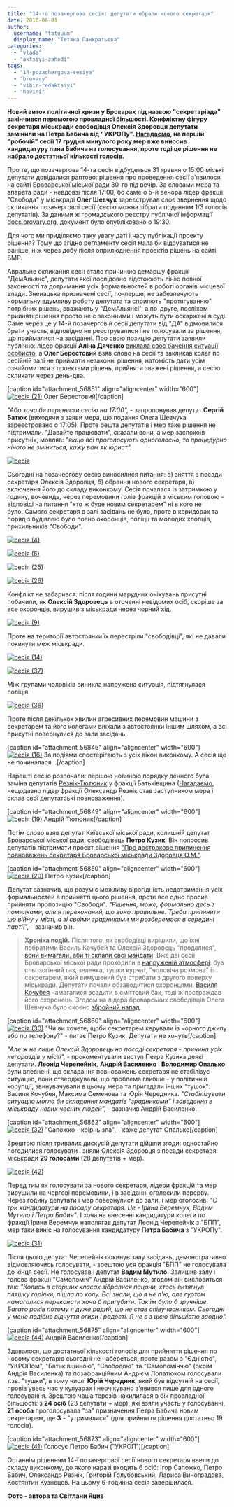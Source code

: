 ```yaml
---
title: "14-та позачергова сесія: депутати обрали нового секретаря"
date: 2016-06-01
author: 
  username: "tatuuum"
  display_name: "Тетяна Панкратьєва"
categories: 
  - "vlada"
  - "aktsiyi-zahodi"
tags: 
  - "14-pozachergova-sesiya"
  - "brovary"
  - "vibir-redaktsiyi"
  - "novini"
---
```


**Новий виток політичної кризи у Броварах під назвою "секретаріада" закінчився перемогою провладної більшості. Конфліктну фігуру секретаря міськради свободівця Олексія Здоровця депутати замінили на Петра Бабича від "УКРОПу". [Нагадаємо](https://mpz.brovary.org/kryza-u-miskradi-zagostryuyetsya-deputaty-i-mer-uvijshly-v-zhorstkyj-klinch/), на першій "робочій" сесії 17 грудня минулого року мер вже виносив кандидатуру пана Бабича на голосування, проте тоді це рішення не набрало достатньої кількості голосів.**

Про те, що позачергова 14-та сесія відбудеться 31 травня о 15:00 міські депутати довідалися раптово: рішення про проведення сесії з'явилося на сайті Броварської міської ради 30-го під вечір. За словами мера та апарата ради - невдовзі після 17:00, бо саме о 5-й вечора лідер фракції "Свобода" у міськраді **Олег Шевчук** зареєстрував своє звернення щодо скликання позачергової сесії (сесію можна зібрати поданням 1/3 голосів депутатів). За даними ж громадського реєстру публічної інформації [docs.brovary.org](http://docs.brovary.org/), документ було опубліковано о 19:30.

Для чого ми приділяємо таку увагу даті і часу публікації проекту рішення? Тому що згідно регламенту сесія мала би відбуватися не раніше, ніж через добу після оприлюднення проектів рішень на сайті БМР.

Авральне скликання сесії стало причиною демаршу фракції "ДемАльянс", депутати якої послідовно відстоюють лінію повної законності та дотримання усіх формальностей в роботі органів місцевої влади. Зненацька призначені сесії, по-перше, не забезпечують нормальну вдумливу роботу депутата та сприяють "протягуванню" потрібних рішень, вважають у "ДемАльянсі", а по-друге, поспіхом прийняті рішення просто не є законними і можуть бути оскаржені в суді. Саме через це у 14-й позачерговій сесії депутати від "ДА" відмовилися брати участь, відповідно не реєструвалися і не голосували за рішення, що приймалися на засіданні. Про свою позицію депутати заявили публічно: лідер фракції **Аліна Дяченко** [виклала своє бачення ситуації особисто](https://www.facebook.com/groups/brovary/permalink/1273417919354838/), а **Олег Берестовий** взяв слово на сесії та закликав колег по сесійній залі не приймати незаконні рішення, натомість дати усім ознайомитися з проектами рішень, прийняти зважені рішення, а сесію скликати через день-два.

\[caption id="attachment\_56851" align="aligncenter" width="600"\][![сесія (21)](https://mpz.brovary.org/wp-content/uploads/2016/06/sesiya-21.jpg)](https://mpz.brovary.org/wp-content/uploads/2016/06/sesiya-21.jpg) Олег Берестовий\[/caption\]

_"Або хоча би перенести сесію на 17:00",_ - запропонував депутат **Сергій Батюк** (виходячи з заяви мера, що подання Олега Шевчука зареєстровано о 17:05). Проте решта депутатів і мер таке рішення не підтримали. "Давайте працювати", сказали вони, а мер заспокоїв присутніх, мовляв: _"якщо всі проголосують одноголосно, то процедурно нічого не зміниться, кажу вам як юрист"._

[![сесія](https://mpz.brovary.org/wp-content/uploads/2016/06/sesiya.jpg)](https://mpz.brovary.org/wp-content/uploads/2016/06/sesiya.jpg)

Сьогодні на позачергову сесію виносилися питання: а) зняття з посади секретаря Олексія Здоровця, б) обрання нового секретаря, в) включення його до складу виконкому. Сесія почалася із затримкою у годину, вочевидь, через перемовини голів фракцій з міським головою - відповіді на питання "хто ж буде новим секретарем" ні в кого не було. Самого секретаря в залі засідань не було, проте в коридорах та поряд з будівлею було повно охоронців, поліції та молодих хлопців, прихильників "Свободи".

[![сесія (4)](https://mpz.brovary.org/wp-content/uploads/2016/06/sesiya-4.jpg)](https://mpz.brovary.org/wp-content/uploads/2016/06/sesiya-4.jpg)

[![сесія (5)](https://mpz.brovary.org/wp-content/uploads/2016/06/sesiya-5.jpg)](https://mpz.brovary.org/wp-content/uploads/2016/06/sesiya-5.jpg)

[![сесія (25)](https://mpz.brovary.org/wp-content/uploads/2016/06/sesiya-25.jpg)](https://mpz.brovary.org/wp-content/uploads/2016/06/sesiya-25.jpg)

[![сесія (26)](https://mpz.brovary.org/wp-content/uploads/2016/06/sesiya-26.jpg)](https://mpz.brovary.org/wp-content/uploads/2016/06/sesiya-26.jpg)

Конфлікт не забарився: після години марудних очікувань присутні побачили, як **Олексій Здоровець** в оточенні невідомих осіб, скоріше за все охоронців, вирушив з міськради через чорний хід.

[![сесія (9)](https://mpz.brovary.org/wp-content/uploads/2016/06/sesiya-9.jpg)](https://mpz.brovary.org/wp-content/uploads/2016/06/sesiya-9.jpg)

Проте на території автостоянки їх перестріли "свободівці", які не давали покинути меж міськради.

[![сесія (14)](https://mpz.brovary.org/wp-content/uploads/2016/06/sesiya-14.jpg)](https://mpz.brovary.org/wp-content/uploads/2016/06/sesiya-14.jpg)

[![сесія (37)](https://mpz.brovary.org/wp-content/uploads/2016/06/sesiya-37.jpg)](https://mpz.brovary.org/wp-content/uploads/2016/06/sesiya-37.jpg)

Між групами чоловіків виникла напружена ситуація, підтягнулася поліція.

[![сесія (36)](https://mpz.brovary.org/wp-content/uploads/2016/06/sesiya-36.jpg)](https://mpz.brovary.org/wp-content/uploads/2016/06/sesiya-36.jpg)

Проте після декількох хвилин агресивних перемовин машини з секретарем та його колегами виїхали з автостоянки іншим шляхом, а всі присутні повернулися до зали засідань.

\[caption id="attachment\_56846" align="aligncenter" width="600"\][![сесія (16)](https://mpz.brovary.org/wp-content/uploads/2016/06/sesiya-16.jpg)](https://mpz.brovary.org/wp-content/uploads/2016/06/sesiya-16.jpg) За подіями спостерігають з усіх вікон виконкому. А сесія ще не починалася...\[/caption\]

Нарешті сесію розпочали: першою новиною порядку денного була заміна депутатів [Резнік-Тютюник](https://mpz.brovary.org/u-brovarskij-miskij-radi-z-yavyvsya-novyj-deputat-vid-batkivshhyny/) у фракції Батьківщина ([Нагадаємо](https://mpz.brovary.org/reznik-projshov-spetsperevirku-na-posadu-zastupnyka-mera/), нещодавно лідер фракції Олександр Резнік став заступником мера і склав свої депутатські повноваження).

\[caption id="attachment\_56849" align="aligncenter" width="600"\][![сесія (19)](https://mpz.brovary.org/wp-content/uploads/2016/06/sesiya-19.jpg)](https://mpz.brovary.org/wp-content/uploads/2016/06/sesiya-19.jpg) Андрій Тютюник\[/caption\]

Потім слово взяв депутат Київської міської ради, колишній депутат Броварської міської ради, свободівець **Петро Кузик**. Він попросив депутатів підтримати проект рішення ["Про дострокове припинення повноважень секретаря Броварської міськради Здоровця О.М."](http://brovary.kiev.ua/proekt-r%D1%96shennya-m%D1%96sko%D1%97-radi-pro-dostrokove-pripinennya-ponovazhen-sekretarya-brovarsko%D1%97-m%D1%96sko%D1%97-v%D1%96%D1%96).

\[caption id="attachment\_56850" align="aligncenter" width="600"\][![сесія (20)](https://mpz.brovary.org/wp-content/uploads/2016/06/sesiya-20.jpg)](https://mpz.brovary.org/wp-content/uploads/2016/06/sesiya-20.jpg) Петро Кузик\[/caption\]

Депутат зазначив, що розуміє можливу вірогідність недотримання усіх формальностей в прийнятті цього рішення, проте все одно просив прийняти пропозицію "Свободи". _"Рішення, може, формально десь з помилками, але я переконаний, що воно правильне. Треба припинити цю війну у місті, а зі своїми зрадниками ми розберемося в середині партії",_ - зазначив він.

> **Хроніка подій.** Після того, як свободівці вирішили, що їхні побратими Василь Кочубей та Олексій Здоровець "продалися", [вони вимагали, аби ті склали свої мандати](https://mpz.brovary.org/svoboda-zalyshyt-v-spokoyi-zdorovtsya-ta-kochubeya-u-razi-negajnogo-skladannya-mandativ/). Вже дві сесії Броварської міської ради проходили в [напруженій атмосфері](https://mpz.brovary.org/u-brovarskij-miskradi-masova-bijka-ta-slozoginnyj-gaz-deputaty-strybaly-z-vikon-drugogo-poverhu-foto-video/): був сльозогінний газ, зеленка, тушки курчат, "чоловіча розмова" із секретарем, який вимушений був стрибати з другого поверху міськради. Депутати почали обзаводитися охоронцями. [Василя Кочубея](https://mpz.brovary.org/u-brovarah-golovu-zemelnoyi-komisiyi-vykynuly-u-smittyevyj-bak-foto/) намагалися всадити в сміттєвий бак, тоді ж постраждав його охоронець. Згодом на лідера броварських свободівців Олега Шевчука було скоєно [збройний напад](https://mpz.brovary.org/na-brovarskogo-deputata-olega-shevchuka-zdijsnyly-zbrojnyj-napad-svobodivtsi/).

\[caption id="attachment\_56860" align="aligncenter" width="600"\][![сесія (30)](https://mpz.brovary.org/wp-content/uploads/2016/06/sesiya-30.jpg)](https://mpz.brovary.org/wp-content/uploads/2016/06/sesiya-30.jpg) "Чи ви хочете, щоби секретарем керували із чорного джипу або по телефону?" - питає Петро Кузик. Депутати не хочуть\[/caption\]

_"Але ж не лише Олексій Здоровець на посаді секретаря - причина усіх негараздів у місті",_ - прокоментували виступ Петра Кузика деякі депутати. **Леонід Черепейнік**, **Андрій Василенко** і **Володимир Опалько** були впевнені, що складання повноважень секретаря не стабілізує ситуацію, вони стверджували, що проблема глибше - у політичній корупції, звинувачували в цьому мера та пригадали інших "тушок": Василя Кочубея, Максима Семенова та Юрія Чередника. _"Стабілізувати ситуацію могло би складання мандатів "зрадниками" і заведення в міськраду нових чесних людей",_ - зазначив Андрій Василенко.

\[caption id="attachment\_56862" align="aligncenter" width="600"\][![сесія (32)](https://mpz.brovary.org/wp-content/uploads/2016/06/sesiya-32.jpg)](https://mpz.brovary.org/wp-content/uploads/2016/06/sesiya-32.jpg) "Сапожко - коірнь зла", - каже депутат Опалько\[/caption\]

Зрештою після тривалих дискусій депутати дійшли згоди: одностайно погодилися голосувати і зняли Олексія Здоровця з посади секретаря міськради **29 голосами** (28 депутатів + мер).

[![сесія (42)](https://mpz.brovary.org/wp-content/uploads/2016/06/sesiya-42.jpg)](https://mpz.brovary.org/wp-content/uploads/2016/06/sesiya-42.jpg)

Перед тим як голосувати за нового секретаря, лідери фракцій та мер вирушили на чергові перемовини, і в засіданні оголосили перерву. Через годину депутати і мер повернулися до зали, і мер оголосив: _"Є три кандидатури на посаду секретаря. Це - Ірина Веремчук, Вадим Мутило і Петро Бабич"_. І хоча на внесенні кандидатури колеги по фракції Ірини Веремчук наполягав депутат Леонід Черепейнік з "БПП", мер таки виніс на голосування кандидатуру **Петра Бабича** з "УКРОПу".

[![сесія (31)](https://mpz.brovary.org/wp-content/uploads/2016/06/sesiya-31.jpg)](https://mpz.brovary.org/wp-content/uploads/2016/06/sesiya-31.jpg)

Після цього депутат Черепейнік покинув залу засідань, демонстративно відмовляючись голосувати, - зрештою уся фракція "БПП" не голосувала до кінця сесії. Не голосував і депутат **Вадим Мутило**. Залишив залу і голова фракції "Самопоміч" Андрій Василенко, згодом він висловиться так: _"Колись в старших класах зібралися пацани, хтось витягнув пляшку горілки, пішла по колу. Всі знали, що я не п'ю, але гуртом намагалися переконати хоча б пригубити. Так їм було б зручніше. Багато років потому я дуже радий, що не став співучасником. Сьогодні у мене подібне відчуття огиди і радості. Я не є з цією більшістю заодно"._

\[caption id="attachment\_56875" align="aligncenter" width="600"\][![сесія (44)](https://mpz.brovary.org/wp-content/uploads/2016/06/sesiya-44.jpg)](https://mpz.brovary.org/wp-content/uploads/2016/06/sesiya-44.jpg) Андрій Василенко\[/caption\]

Здавалося, що достатньої кількості голосів для прийняття рішення по новому секретарю сьогодні не набереться, проте разом з "Єдністю", "УКРОПом", "Батьківщиною", "Свободою" та "Самопоміччю" (окрім Андрія Василенка) та позафракційним Андрієм Лопатюком голосували т.зв. "тушки", в тому числі **Юрій Чередник**, який був відсутній на сесії, провів увесь час у кулуарах і неочікувано з'явився лише для одного голосування. Зрештою чаша терезів нахилилася в бік провладної більшості: з **24 осіб** (23 депутати + мер), які взяли участь у голосуванні, **21 особа** проголосувала "за" призначення Петра Бабича новим секретарем, ще **3** - "утрималися" (для прийняття рішення достатньо 19 голосів).

\[caption id="attachment\_56873" align="aligncenter" width="600"\][![сесія (41)](https://mpz.brovary.org/wp-content/uploads/2016/06/sesiya-41.jpg)](https://mpz.brovary.org/wp-content/uploads/2016/06/sesiya-41.jpg) Голосує Петро Бабич ("УКРОП")\[/caption\]

Останнім рішенням 14-ї позачергової сесії нового секретаря ввели до складу виконкому, до якого наразі входить 6 осіб: Ігор Сапожко, Петро Бабич, Олександр Резнік, Григорій Голубовський, Лариса Виноградова, Костянтин Кузнєцов. На цьому 6-годинна сесія завершилася.

**Фото - автора та Світлани Яцив**
